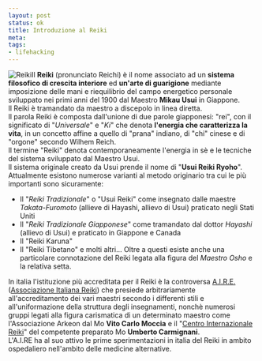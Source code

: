 ```yaml
--- 
layout: post
status: ok
title: Introduzione al Reiki
meta: 
tags:
- lifehacking
---
```

![Reiki](/download/thumb-reiki_ideogram.jpg)Il **Reiki** (pronunciato Reichi) è il nome associato ad un **sistema filosofico di crescita interiore** ed **un'arte di guarigione** mediante imposizione delle mani e riequilibrio del campo energetico personale sviluppato nei primi anni del 1900 dal Maestro **Mikau Usui** in Giappone.  
Il Reiki è tramandato da maestro a discepolo in linea diretta.  
Il parola Reiki è composta dall'unione di due parole giapponesi: "rei", con il significato di "*Universale*" e "*Ki*" che denota **l'energia che caratterizza la vita**, in un concetto affine a quello di "prana" indiano, di "chi" cinese e di "orgone" secondo Wilhem Reich.  
Il termine "Reiki" denota contemporaneamente l'energia in sè e le tecniche del sistema sviluppato dal Maestro Usui.  
Il sistema originale creato da Usui prende il nome di "**Usui Reiki Ryoho**".  
Attualmente esistono numerose varianti al metodo originario tra cui le più importanti sono sicuramente:
*    Il "*Reiki Tradizionale*" o "Usui Reiki" come insegnato dalle maestre *Takata-Furomoto* (allieve di Hayashi, allievo di Usui) praticato negli Stati Uniti
*    Il "*Reiki Tradizionale Giapponese*" come tramandato dal dottor *Hayashi* (allievo di Usui) e praticato in Giappone e Canada
*    Il "Reiki Karuna"
*    Il "Reiki Tibetano" e molti altri...
Oltre a questi esiste anche una particolare connotazione del Reiki legata alla figura del *Maestro Osho* e la relativa setta.  
  
In italia l'istituzione più accreditata per il Reiki è la controversa [A.I.R.E.](http://www.associazioneitalianareiki.com/) ([Associazione Italiana Reiki](www.associazioneitalianareiki.com/)) che presiede arbitrariamente all'accreditamento dei vari maestri secondo i differenti stili e all'uniformazione della struttura degli insegnamenti, nonchè numerosi gruppi legati alla figura carismatica di un determinato maestro come l'Associazione Arkeon dal Mo **Vito Carlo Moccia** e il "[Centro Internazionale Reiki](http://www.reiki.it)" del competente preparato Mo **Umberto Carmignani**.  
L'A.I.RE ha al suo attivo le prime sperimentazioni in italia del Reiki in ambito ospedaliero nell'ambito delle medicine alternative. 
